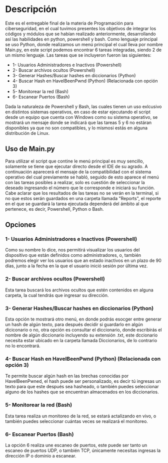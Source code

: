 # Descripción
Este es el entregable final de la materia de Programación para ciberseguridad, en el cual tuvimos presentes los objetivos de integrar los códigos y módulos que se habían realizado anteriormente, desarrollando así las habilidades en python, powershell y bash.
Como lenguaje principal se uso Python, donde realizamos un menú principal el cual lleva por nombre Main.py, en este script podemos encontrar 6 tareas integradas, siendo 2 de un mismo lenguaje.
Las tareas que se incluyeron fueron las siguientes:
- 1- Usuarios Administradores e Inactivos (Powershell)
- 2- Buscar archivos ocultos (Powershell)
- 3- Generar Hashes/Buscar hashes en diccionarios (Python)
- 4- Buscar Hash en HaveIBeenPwnd (Python) (Relacionada con opción 3)
- 5- Monitorear la red (Bash)
- 6- Escanear Puertos (Bash)

Dada la naturaleza de Powershell y Bash, las cuales tienen un uso exlcusivo en distintos sistemas operativos, en caso de estar ejecutando el script desde un equipo que cuenta con Windows como su sistema operativo, se mostrará un mensaje donde se indicará que las tareas 5 y 6 no estáran disponibles ya que no son compatibles, y lo mismosi estás en alguna distribución de Linux.

## Uso de Main.py
Para utilizar el script que contine le menú principal es muy sencillo, solamente se tiene que ejecutar directo desde el IDE de su agrado.
A continuación aparecerá el mensaje de la compatibilidad con el sistema operativo del cual previamente se habló, seguido de esto aparece el menú con las tareas posibles a realizar, solo es cuestión de seleccionar la deseado ingresando el número que le corresponde e iniciará su función. Cabe aclarar que los resultados de las tareas no se verán en la terminal, si no que estos serán guardados en una carpeta llamada "Reports", el reporte en el que se guardará la tarea ejecutada dependerá del ámbito al que pertenece, es decir, Powershell, Python o Bash.
## Opciones
### **1- Usuarios Administradores e Inactivos (Powershell)**
Como su nombre lo dice, nos permitirá visualizar los usuarios del dispositivo que están definidos como administradores, o, también podremos elegir ver los usuarios que an estado inactivos en un plazo de 90 días, junto a la fecha en la que el usuario inició sesión por última vez.
###  **2- Buscar archivos ocultos (Powershell)**
Esta tarea buscará los archivos ocultos que estén contenidos en alguna carpeta, la cual tendrás que ingresar su dirección.
### **3- Generar Hashes/Buscar hashes en diccionarios (Python)**
Esta opción te mostrará otro menú, en donde podrás esocger entre generar un hash de algún texto, para después decidir si guardarlo en algún diciconario o no, otra opción es consultar el diccionario, donde escribirás el nombre de algún diccionario incluyendo su extensión .txt, este dccionario necesita estar ubicado en la carpeta llamada Diccionarios, de lo contrario no lo encontrará.
### **4- Buscar Hash en HaveIBeenPwnd (Python) (Relacionada con opción 3)**
Te permite buscar algún hash en las brechas conocidas por HaveIBeenPwned, el hash puede ser personalizado, es decir tú ingresas un texto para que este después sea hasheado, o también puedes seleccionar alguno de los hashes que se encuentran almacenados en los diccionarios.
### **5- Monitorear la red (Bash)**
Esta tarea realiza un monitoreo de la red, se estará actalizando en vivo, o también puedes seleccionar cuántas veces se realizará el monitoreo.
### **6- Escanear Puertos (Bash)**
La opción 6 realiza une escaneo de puertos, este puede ser tanto un escaneo de puertos UDP, o también TCP, únicamente necesitas ingresas la dirección IP o dominio a escanear.

